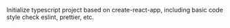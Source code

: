 Initialize typescript project based on create-react-app, including basic code style check eslint, prettier, etc.
